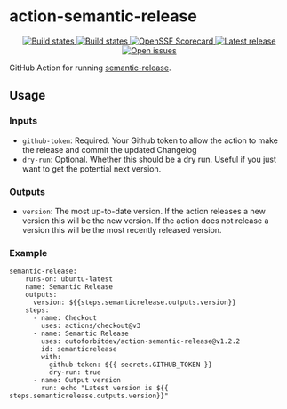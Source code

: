 # action-semantic-release
<p align="center">
  <!-- <a href="https://github.com/outoforbitdev/action-semantic-release/discussions">
    <img alt="Join the community on GitHub Discussions" src="https://img.shields.io/badge/Join%20the%20community-on%20GitHub%20Discussions-blue">
  </a> -->
  <a href="https://github.com/outoforbitdev/action-semantic-release/actions?query=workflow%3ATest+branch%3Amaster">
    <img alt="Build states" src="https://github.com/outoforbitdev/action-semantic-release/workflows/Test/badge.svg">
  </a>
  <a href="https://github.com/outoforbitdev/action-semantic-release/actions">
    <img alt="Build states" src="https://github.com/outoforbitdev/action-semantic-release/workflows/Release/badge.svg">
  </a>
  <a href="https://securityscorecards.dev/viewer/?uri=github.com/outoforbitdev/action-semantic-release">
    <img alt="OpenSSF Scorecard" src="https://api.securityscorecards.dev/projects/github.com/outoforbitdev/action-semantic-release/badge">
  </a>
  <a href="https://github.com/outoforbitdev/action-semantic-release/releases/latest">
    <img alt="Latest release" src="https://img.shields.io/github/v/release/outoforbitdev/action-semantic-release?logo=github">
  </a>
  <a href="https://github.com/outoforbitdev/action-semantic-release/issues">
    <img alt="Open issues" src="https://img.shields.io/github/issues/outoforbitdev/action-semantic-release?logo=github">
  </a>
</p>

GitHub Action for running [semantic-release](https://semantic-release.gitbook.io/semantic-release/).

## Usage

### Inputs

* `github-token`: Required. Your Github token to allow the action to make the release and commit the updated Changelog
* `dry-run`: Optional. Whether this should be a dry run. Useful if you just want to get the potential next version.

### Outputs

* `version`: The most up-to-date version. If the action releases a new version this will be the new version. If the action does not release a version this will be the most recently released version.

### Example
```
semantic-release:
    runs-on: ubuntu-latest
    name: Semantic Release
    outputs:
      version: ${{steps.semanticrelease.outputs.version}}
    steps:
      - name: Checkout
        uses: actions/checkout@v3
      - name: Semantic Release
        uses: outoforbitdev/action-semantic-release@v1.2.2
        id: semanticrelease
        with:
          github-token: ${{ secrets.GITHUB_TOKEN }}
          dry-run: true
      - name: Output version
        run: echo "Latest version is ${{ steps.semanticrelease.outputs.version}}"
```
